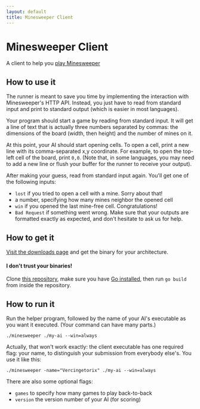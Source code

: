 ```yaml
---
layout: default
title: Minesweeper Client
---
```


Minesweeper Client
==================

A client to help you [play Minesweeper](http://minesweeper.nm.io)

## How to use it

The runner is meant to save you time by implementing the interaction with
Minesweeper's HTTP API. Instead, you just have to read from standard input
and print to standard output (which is easier in most languages).

Your program should start a game by reading from standard input. It will get a
line of text that is actually three numbers separated by commas: the dimensions
of the board (width, then height) and the number of mines on it.

At this point, your AI should start opening cells. To open a cell, print a new
line with its comma-separated x,y coordinate. For example, to open the
top-left cell of the board, print `0,0`. (Note that, in some languages, you
may need to add a new line or flush your buffer for the runner to receive
your output).

After making your guess, read from standard input again. You'll get one of the
following inputs:

- `lost` if you tried to open a cell with a mine. Sorry about that!
- a number, specifying how many mines neighbor the opened cell
- `win` if you opened the last mine-free cell. Congratulations!
- `Bad Request` if something went wrong. Make sure that your outputs are
  formatted exactly as expected, and don't hesitate to ask us for help.

## How to get it

[Visit the downloads page](downloads.html) and get the binary for your
architecture.

#### I don't trust your binaries!

Clone [this repository](https://github.com/nmalkin/minesweeper-client), make sure you have
[Go installed](http://golang.org/doc/install), then run `go build` from inside
the repository.

## How to run it

Run the helper program, followed by the name of your AI's executable as you
want it executed. (Your command can have many parts.)

    ./minesweeper ./my-ai --win=always

Actually, that won't work exactly: the client executable has one required flag: 
your name, to distinguish your submission from everybody else's. 
You use it like this:

    ./minesweeper -name="Vercingetorix" ./my-ai --win=always

There are also some optional flags:

- `games` to specify how many games to play back-to-back
- `version` the version number of your AI (for scoring)
